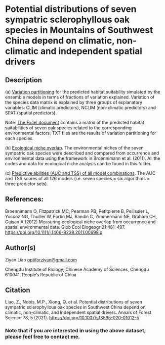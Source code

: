 # Potential distributions of seven sympatric sclerophyllous oak species in Mountains of Southwest China depend on climatic, non-climatic and independent spatial drivers

## Description

(a) [Variation partitioning](https://github.com/optiforziyan/Oak_Liao_et_al_2020_AFS/tree/master/Variation%20partitioning) 
for the predicted habitat suitability simulated by the ensemble models in terms of fractions of variation explained. Variation of the species data matrix is explained by three groups of explanatory variables: CLIM (climatic predictors), NCLIM (non-climatic predictors) and SPAT (spatial predictors).

Note:
[The Excel document](https://github.com/optiforziyan/Oak_Liao_et_al_2020_AFS/blob/master/Variation%20partitioning/Occurrence_probability_matrix.xlsx)
contains a matrix of the predicted habitat suitabilities of seven oak species related to the corresponding environmental factors; TXT files are the results of variation partitioning for each species.

(b) [Ecological niche overlap](https://github.com/optiforziyan/Oak_Liao_et_al_2020_AFS/tree/master/Ecological%20niche%20overlap). The environmental niches of the seven sympatric oak species were described and compared from occurrence and environmental data using the framework in Broennimann et al. (2011). All the codes and data for ecological niche analysis can be found in this folder.

(c) [Predictive abilities (AUC and TSS) of all model combinations](https://github.com/optiforziyan/Oak_Liao_et_al_2020_AFS/blob/master/Liao_et_al_2020_AFSC_AppendixS2.xls). The AUC and TSS scores of all 126 models (i.e. seven species × six algorithms × three predictor sets).

## References: 
Broennimann O, Fitzpatrick MC, Pearman PB, Petitpierre B, Pellissier L, Yoccoz NG, Thuiller W, Fortin MJ, Randin C, Zimmermann NE, Graham CH, Guisan A (2012) Measuring ecological niche overlap from occurrence and spatial environmental data. Glob Ecol Biogeogr 21:481–497. https://doi.org/10.1111/j.1466-8238.2011.00698.x


## Author(s)

Ziyan Liao optiforziyan@gmail.com

Chengdu Institute of Biology, Chinese Academy of Sciences, Chengdu 610041, People’s Republic of China


## Citation
Liao, Z., Nobis, M.P., Xiong, Q. et al. Potential distributions of seven sympatric sclerophyllous oak species in Southwest China depend on climatic, non-climatic, and independent spatial drivers. Annals of Forest Science 78, 5 (2021). https://doi.org/10.1007/s13595-020-01012-5

### Note that if you are interested in using the above dataset, please feel free to contact me.
